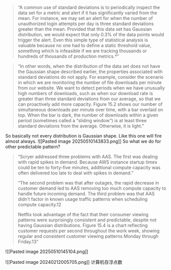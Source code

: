 >“A common use of standard deviations is to periodically inspect the data set for a metric and alert if it has significantly varied from the mean. For instance, we may set an alert for when the number of unauthorized login attempts per day is three standard deviations greater than the mean. Provided that this data set has Gaussian distribution, we would expect that only 0.3% of the data points would trigger the alert.
>Even this simple type of statistical analysis is valuable because no one had to define a static threshold value, something which is infeasible if we are tracking thousands or hundreds of thousands of production metrics.†”


>“In other words, when the distribution of the data set does not have the Gaussian shape described earlier, the properties associated with standard deviations do not apply. For example, consider the scenario in which we are monitoring the number of file downloads per minute from our website. We want to detect periods when we have unusually high numbers of downloads, such as when our download rate is greater than three standard deviations from our average, so that we can proactively add more capacity.
>Figure 15.2 shows our number of simultaneous downloads per minute over time, with a bar overlaid on top. When the bar is dark, the number of downloads within a given period (sometimes called a “sliding window”) is at least three standard deviations from the average. Otherwise, it is light.”

So basically not every distribution is Gaussian shape. Like this one will fire almost always.
![[Pasted image 20250510143833.png]]
So what we do for other predictable pattern?
>“Scryer addressed three problems with AAS. The first was dealing with rapid spikes in demand. Because AWS instance startup times could be ten to forty-five minutes, additional compute capacity was often delivered too late to deal with spikes in demand.”
>
>“The second problem was that after outages, the rapid decrease in customer demand led to AAS removing too much compute capacity to handle future incoming demand. The third problem was that AAS didn’t factor in known usage traffic patterns when scheduling compute capacity.12
>
>Netflix took advantage of the fact that their consumer viewing patterns were surprisingly consistent and predictable, despite not having Gaussian distributions. Figure 15.4 is a chart reflecting customer requests per second throughout the work week, showing regular and consistent customer viewing patterns Monday through Friday.13”

![[Pasted image 20250510145104.png]]









![[Pasted image 20240212005705.png]]
计算机存浮点数
